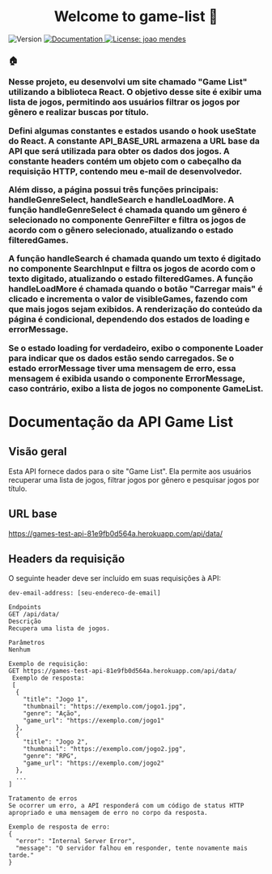<h1 align="center">Welcome to game-list 👋</h1>
<p>
  <img alt="Version" src="https://img.shields.io/badge/version-(1.0.0)-blue.svg?cacheSeconds=2592000" />
  <a href="Os efeitos colaterais (side effects) dessa página são tratados pelos hooks useEffect. O primeiro useEffect é utilizado para chamar a função fetchData assim que o componente é montado. O segundo useEffect é responsável por limitar a lista de jogos exibidos inicialmente, de acordo com o estado visibleGames. Esse efeito é disparado sempre que os estados games ou visibleGames são alterados." target="_blank">
    <img alt="Documentation" src="https://img.shields.io/badge/documentation-yes-brightgreen.svg" />
  </a>
  <a href="#" target="_blank">
    <img alt="License: joao mendes" src="https://img.shields.io/badge/License-joao mendes-yellow.svg" />
  </a>
</p>    

### 🏠  <p> Nesse projeto, eu desenvolvi um site chamado &#34;Game List&#34; utilizando a biblioteca React. O objetivo desse site é exibir uma lista de jogos, permitindo aos usuários filtrar os jogos por gênero e realizar buscas por título.</p> <p>  Defini algumas constantes e estados usando o hook useState do React. A constante API_BASE_URL armazena a URL base da API que será utilizada para obter os dados dos jogos.  A constante headers contém um objeto com o cabeçalho da requisição HTTP, contendo meu e-mail de desenvolvedor.</p> <p>Além disso, a página possui três funções principais: handleGenreSelect, handleSearch e handleLoadMore. A função handleGenreSelect é chamada quando um gênero é selecionado no componente GenreFilter e filtra os jogos de acordo com o gênero selecionado, atualizando o estado filteredGames.</p> <p> A função handleSearch é chamada quando um texto é digitado no componente SearchInput e filtra os jogos de acordo com o texto digitado, atualizando o estado filteredGames. A função handleLoadMore é chamada quando o botão &#34;Carregar mais&#34; é clicado e incrementa o valor de visibleGames, fazendo com que mais jogos sejam exibidos. A renderização do conteúdo da página é condicional, dependendo dos estados de loading e errorMessage.</p> <p> Se o estado loading for verdadeiro, exibo o componente Loader para indicar que os dados estão sendo carregados. Se o estado errorMessage tiver uma mensagem de erro, essa mensagem é exibida usando o componente ErrorMessage, caso contrário, exibo a lista de jogos no componente GameList.</p>



# Documentação da API Game List

## Visão geral
Esta API fornece dados para o site "Game List". Ela permite aos usuários recuperar uma lista de jogos, filtrar jogos por gênero e pesquisar jogos por título.

## URL base

https://games-test-api-81e9fb0d564a.herokuapp.com/api/data/

## Headers da requisição
O seguinte header deve ser incluído em suas requisições à API:

```plaintext
dev-email-address: [seu-endereco-de-email]

Endpoints
GET /api/data/
Descrição
Recupera uma lista de jogos.

Parâmetros
Nenhum

Exemplo de requisição: 
GET https://games-test-api-81e9fb0d564a.herokuapp.com/api/data/
 Exemplo de resposta:
 [
  {
    "title": "Jogo 1",
    "thumbnail": "https://exemplo.com/jogo1.jpg",
    "genre": "Ação",
    "game_url": "https://exemplo.com/jogo1"
  },
  {
    "title": "Jogo 2",
    "thumbnail": "https://exemplo.com/jogo2.jpg",
    "genre": "RPG",
    "game_url": "https://exemplo.com/jogo2"
  },
  ...
]

Tratamento de erros
Se ocorrer um erro, a API responderá com um código de status HTTP apropriado e uma mensagem de erro no corpo da resposta.

Exemplo de resposta de erro:
{
  "error": "Internal Server Error",
  "message": "O servidor falhou em responder, tente novamente mais tarde."
}




